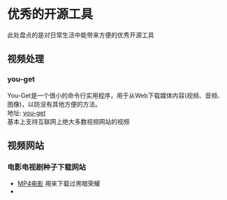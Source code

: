 # 优秀的开源工具
此处盘点的是对日常生活中能带来方便的优秀开源工具

## 视频处理
### you-get
You-Get是一个很小的命令行实用程序，用于从Web下载媒体内容(视频、音频、图像)，以防没有其他方便的方法。  
地址: [you-get](https://you-get.org/)  
基本上支持互联网上绝大多数视频网站的视频


## 视频网站

### 电影电视剧种子下载网站
- [MP4电影](https://www.domp4.cc/)
  用来下载过黑暗荣耀 
- 
